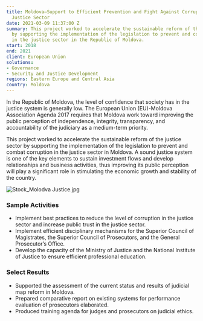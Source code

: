 ```yaml
---
title: Moldova—Support to Efficient Prevention and Fight Against Corruption in the
  Justice Sector
date: 2021-03-09 11:37:00 Z
summary: This project worked to accelerate the sustainable reform of the justice sector
  by supporting the implementation of the legislation to prevent and combat corruption
  in the justice sector in the Republic of Moldova.
start: 2018
end: 2021
client: European Union
solutions:
- Governance
- Security and Justice Development
regions: Eastern Europe and Central Asia
country: Moldova
---
```


In the Republic of Moldova, the level of confidence that society has in the justice system is generally low. The European Union (EU)-Moldova Association Agenda 2017 requires that Moldova work toward improving the public perception of independence, integrity, transparency, and accountability of the judiciary as a medium-term priority. 

This project worked to accelerate the sustainable reform of the justice sector by supporting the implementation of the legislation to prevent and combat corruption in the justice sector in Moldova. A sound justice system is one of the key elements to sustain investment flows and develop relationships and business activities, thus improving its public perception will play a significant role in stimulating the economic growth and stability of the country.

![Stock_Molodva Justice.jpg](/uploads/Stock_Molodva%20Justice.jpg)

### Sample Activities

* Implement best practices to reduce the level of corruption in the justice sector and increase public trust in the justice sector.
* Implement efficient disciplinary mechanisms for the Superior Council of Magistrates, the Superior Council of Prosecutors, and the General Prosecutor’s Office.
* Develop the capacity of the Ministry of Justice and the National Institute of Justice to ensure efficient professional education.

### Select Results 

* Supported the assessment of the current status and results of judicial map reform in Moldova.
* Prepared comparative report on existing systems for performance evaluation of prosecutors elaborated.
* Produced training agenda for judges and prosecutors on judicial ethics.